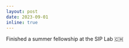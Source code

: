 ```yaml
---
layout: post
date: 2023-09-01
inline: true
---
```

Finished a summer fellowship at the SIP Lab :switzerland: 
